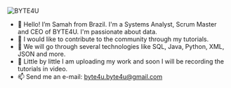 ![BYTE4U](byte4u/logo.png)


- 👋 Hello! I’m Samah from Brazil. I'm a Systems Analyst, Scrum Master and CEO of BYTE4U. I'm passionate about data.
- 👀 I would like to contribute to the community through my tutorials.
- 🌱 We will go through several technologies like SQL, Java, Python, XML, JSON and more.
- 💞️ Little by little I am uploading my work and soon I will be recording the tutorials in video.
- 📫 Send me an e-mail: byte4u.byte4u@gmail.com 

   
